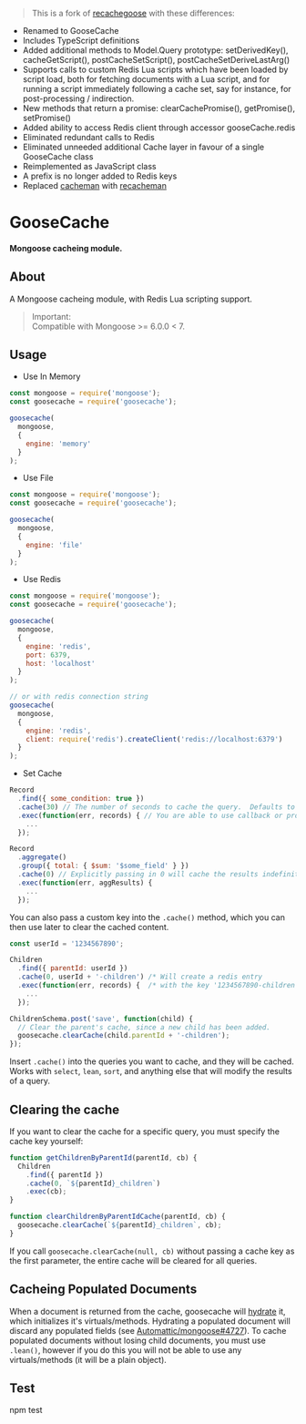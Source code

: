 > This is a fork of [recachegoose](https://github.com/aalfiann/recachegoose) with these differences:
- Renamed to GooseCache
- Includes TypeScript definitions
- Added additional methods to Model.Query prototype: setDerivedKey(), cacheGetScript(), postCacheSetScript(), postCacheSetDeriveLastArg()
- Supports calls to custom Redis Lua scripts which have been loaded by script load, both for fetching documents with a Lua script, and for running a script immediately following a cache set, say for instance, for post-processing / indirection.
- New methods that return a promise: clearCachePromise(), getPromise(), setPromise()
- Added ability to access Redis client through accessor gooseCache.redis
- Eliminated redundant calls to Redis
- Eliminated unneeded additional Cache layer in favour of a single GooseCache class
- Reimplemented as JavaScript class
- A prefix is no longer added to Redis keys
- Replaced [cacheman](https://github.com/cayasso/cacheman) with [recacheman](https://github.com/aalfiann/recacheman)

# GooseCache #

#### Mongoose cacheing module. ####

## About ##

A Mongoose cacheing module, with Redis Lua scripting support.

> Important:  
  Compatible with Mongoose >= 6.0.0 < 7.

## Usage ##

- Use In Memory
```javascript
const mongoose = require('mongoose');
const goosecache = require('goosecache');

goosecache(
  mongoose,
  {
    engine: 'memory'
  }
);
```

- Use File
```javascript
const mongoose = require('mongoose');
const goosecache = require('goosecache');

goosecache(
  mongoose,
  {
    engine: 'file'
  }
);
```

- Use Redis
```javascript
const mongoose = require('mongoose');
const goosecache = require('goosecache');

goosecache(
  mongoose,
  {
    engine: 'redis',
    port: 6379,
    host: 'localhost'
  }
);

// or with redis connection string
goosecache(
  mongoose,
  {
    engine: 'redis',
    client: require('redis').createClient('redis://localhost:6379')
  }
);
```

- Set Cache
```js
Record
  .find({ some_condition: true })
  .cache(30) // The number of seconds to cache the query.  Defaults to 60 seconds.
  .exec(function(err, records) { // You are able to use callback or promise
    ...
  });

Record
  .aggregate()
  .group({ total: { $sum: '$some_field' } })
  .cache(0) // Explicitly passing in 0 will cache the results indefinitely.
  .exec(function(err, aggResults) {
    ...
  });
```

You can also pass a custom key into the `.cache()` method, which you can then use later to clear the cached content.

```javascript
const userId = '1234567890';

Children
  .find({ parentId: userId })
  .cache(0, userId + '-children') /* Will create a redis entry          */
  .exec(function(err, records) {  /* with the key '1234567890-children' */
    ...
  });

ChildrenSchema.post('save', function(child) {
  // Clear the parent's cache, since a new child has been added.
  goosecache.clearCache(child.parentId + '-children');
});
```

Insert `.cache()` into the queries you want to cache, and they will be cached.  Works with `select`, `lean`, `sort`, and anything else that will modify the results of a query.

## Clearing the cache ##

If you want to clear the cache for a specific query, you must specify the cache key yourself:

```javascript
function getChildrenByParentId(parentId, cb) {
  Children
    .find({ parentId })
    .cache(0, `${parentId}_children`)
    .exec(cb);
}

function clearChildrenByParentIdCache(parentId, cb) {
  goosecache.clearCache(`${parentId}_children`, cb);
}
```

If you call `goosecache.clearCache(null, cb)` without passing a cache key as the first parameter, the entire cache will be cleared for all queries.

## Cacheing Populated Documents ##

When a document is returned from the cache, goosecache will [hydrate](http://mongoosejs.com/docs/api.html#model_Model.hydrate) it, which initializes it's virtuals/methods. Hydrating a populated document will discard any populated fields (see [Automattic/mongoose#4727](https://github.com/Automattic/mongoose/issues/4727)). To cache populated documents without losing child documents, you must use `.lean()`, however if you do this you will not be able to use any virtuals/methods (it will be a plain object).

## Test ##
npm test
